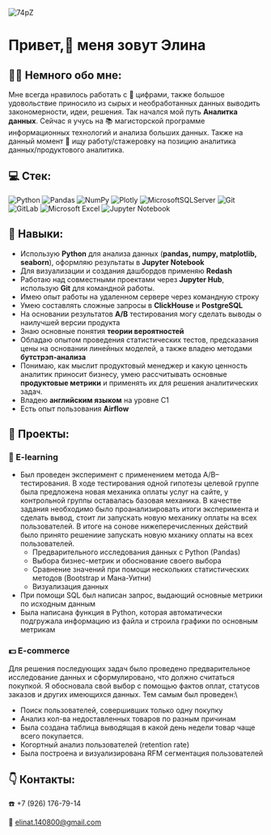 ![74pZ](https://user-images.githubusercontent.com/111989404/186611324-ed5586cb-d5a9-4a20-ae84-0544b24e6111.gif)
# Привет,:wave: меня зовут Элина
## :ok_woman: Немного обо мне:
Мне всегда нравилось работать с :1234: цифрами, также большое удовольствие приносило из сырых и необработанных данных выводить закономерности, идеи, решения. Так начался мой путь **Аналитка данных**. Сейчас я учусь на :books: магисторской программе информационных технологий и анализа больших данных. Также на данный момент :eyes: ищу работу/стажеровку на позицию аналитика данных/продуктового аналитика.
## :computer: Стек:
![Python](https://img.shields.io/badge/python-3670A0?style=for-the-badge&logo=python&logoColor=ffdd54) ![Pandas](https://img.shields.io/badge/pandas-%23150458.svg?style=for-the-badge&logo=pandas&logoColor=white)	![NumPy](https://img.shields.io/badge/numpy-%23013243.svg?style=for-the-badge&logo=numpy&logoColor=white) 	![Plotly](https://img.shields.io/badge/Plotly-%233F4F75.svg?style=for-the-badge&logo=plotly&logoColor=white) ![MicrosoftSQLServer](https://img.shields.io/badge/Microsoft%20SQL%20Sever-CC2927?style=for-the-badge&logo=microsoft%20sql%20server&logoColor=white) ![Git](https://img.shields.io/badge/git-%23F05033.svg?style=for-the-badge&logo=git&logoColor=white) ![GitLab](https://img.shields.io/badge/gitlab-%23181717.svg?style=for-the-badge&logo=gitlab&logoColor=white) ![Microsoft Excel](https://img.shields.io/badge/Microsoft_Excel-217346?style=for-the-badge&logo=microsoft-excel&logoColor=white) ![Jupyter Notebook](https://img.shields.io/badge/jupyter-%23FA0F00.svg?style=for-the-badge&logo=jupyter&logoColor=white)
## :muscle: Навыки:
- Использую **Python** для анализа данных (**pandas, numpy, matplotlib, seaborn**), оформляю результаты в **Jupyter Notebook**
- Для визуализации и создания дашбордов применяю **Redash**
- Работаю над совместными проектами через **Jupyter Hub**, использую **Git** для командной работы.
- Имею опыт работы на удаленном сервере через командную строку
- Умею составлять сложные запросы в **ClickHouse** и **PostgreSQL**
- На основании результатов **A/B** тестирования могу сделать выводы о наилучшей версии продукта
- Знаю основные понятия **теории вероятностей**
- Обладаю опытом проведения статистических тестов, предсказания цены на основании линейных моделей, а также владею методами **бутстрэп-анализа**
- Понимаю, как мыслит продуктовый менеджер и какую ценность аналитик приносит бизнесу, умею рассчитывать основные **продуктовые метрики** и применять их для решения аналитических задач.
- Владею **английским языком** на уровне C1
- Есть опыт пользования **Airflow**
## :page_with_curl: Проекты:
### :blue_book: E-learning
- Был проведен эксперимент с применением метода A/B–тестирования. В ходе тестирования одной гипотезы целевой группе была предложена новая механика оплаты услуг на сайте, у контрольной группы оставалась базовая механика. В качестве задания необходимо было проанализировать итоги эксперимента и сделать вывод, стоит ли запускать новую механику оплаты на всех пользователей. В итоге на сонове нижеперечисленных действий было принято решениие запускать новую мханику оплаты на всех пользователей.
  - Предварительного исследования данных c Python (Pandas)
  - Выбора бизнес-метрик и обоснование своего выбора
  - Сравнение значений при помощи нескольких статистических методов (Bootstrap и Мана-Уитни)
  - Визуализация данных
- При помощи SQL был написан запрос, выдающий основные метрики по исходным данным
- Была написана функция в Python, которая автоматически подгружала информацию из файла и строила графики по основным метрикам
### :dollar: E-commerce
Для решения последующих задач было проведено предварительное исследование данных и сформулировано, что должно считаться покупкой. Я обосновала свой выбор с помощью фактов оплат, статусов заказов и других имеющихся данных. Тем самым был проведен:\
- Поиск пользователей, совершивших только одну покупку
- Анализ кол-ва недоставленных товаров по разным причинам
- Была создана таблица выводящая в какой день недели товар чаще всего покупается.
- Когортный анализ пользователей (retention rate)
- Была построена и визуализирована RFM сегментация пользователей
## :point_down: Контакты:
:phone: +7 (926) 176-79-14

:e-mail: elinat.140800@gmail.com



<!---
elina1408/elina1408 is a ✨ special ✨ repository because its `README.md` (this file) appears on your GitHub profile.
You can click the Preview link to take a look at your changes.
--->
